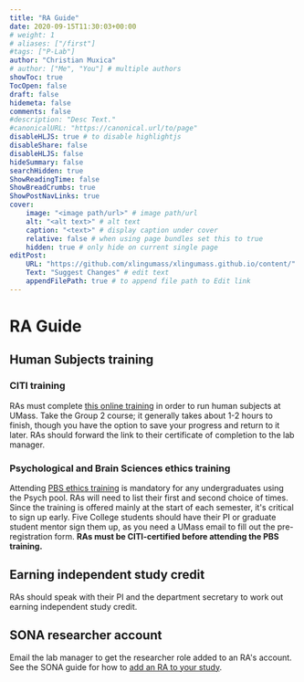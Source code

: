```yaml
---
title: "RA Guide"
date: 2020-09-15T11:30:03+00:00
# weight: 1
# aliases: ["/first"]
#tags: ["P-Lab"]
author: "Christian Muxica"
# author: ["Me", "You"] # multiple authors
showToc: true
TocOpen: false
draft: false
hidemeta: false
comments: false
#description: "Desc Text."
#canonicalURL: "https://canonical.url/to/page"
disableHLJS: true # to disable highlightjs
disableShare: false
disableHLJS: false
hideSummary: false
searchHidden: true
ShowReadingTime: false
ShowBreadCrumbs: true
ShowPostNavLinks: true
cover:
    image: "<image path/url>" # image path/url
    alt: "<alt text>" # alt text
    caption: "<text>" # display caption under cover
    relative: false # when using page bundles set this to true
    hidden: true # only hide on current single page
editPost:
    URL: "https://github.com/xlingumass/xlingumass.github.io/content/"
    Text: "Suggest Changes" # edit text
    appendFilePath: true # to append file path to Edit link
---
```


# RA Guide

## Human Subjects training

### CITI training

RAs must complete [this online training](https://www.umass.edu/research/compliance/human-subjects-irb/training-education-and-outreach/citi-training-human-subjects-research) in order to run human subjects at UMass. Take the Group 2 course; it generally takes about 1-2 hours to finish, though you have the option to save your progress and return to it later. RAs should forward the link to their certificate of completion to the lab manager.

### Psychological and Brain Sciences ethics training

Attending [PBS ethics training](https://www.umass.edu/pbs/undergraduate/ras-tas-internships-independent-studies) is mandatory for any undergraduates using the Psych pool. RAs will need to list their first and second choice of times. Since the training is offered mainly at the start of each semester, it's critical to sign up early. Five College students should have their PI or graduate student mentor sign them up, as you need a UMass email to fill out the pre-registration form. **RAs must be CITI-certified before attending the PBS training.**

## Earning independent study credit

RAs should speak with their PI and the department secretary to work out earning independent study credit. 

## SONA researcher account

Email the lab manager to get the researcher role added to an RA's account. See the SONA guide for how to [add an RA to your study](https://xlingumass.github.io/ling-sona/#adding-ras).